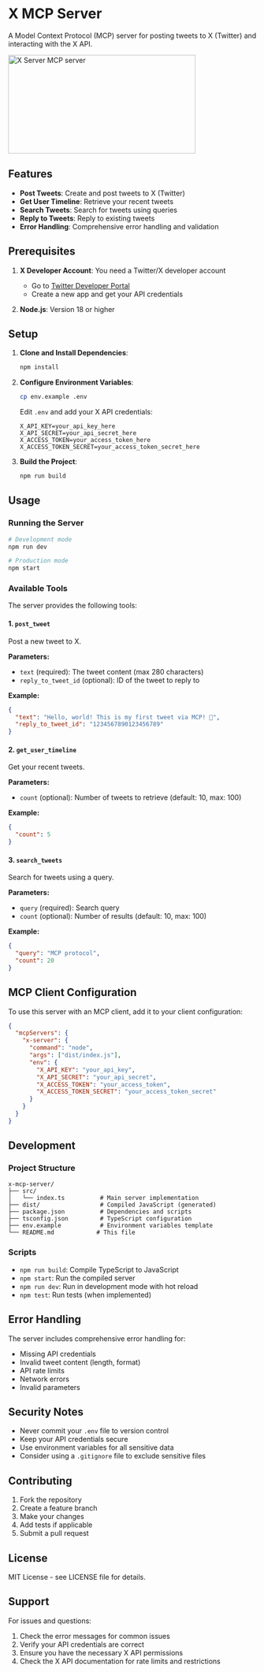 # X MCP Server

A Model Context Protocol (MCP) server for posting tweets to X (Twitter) and interacting with the X API.

<a href="https://glama.ai/mcp/servers/@krishna-paulraj/x-mcp-server">
  <img width="380" height="200" src="https://glama.ai/mcp/servers/@krishna-paulraj/x-mcp-server/badge" alt="X Server MCP server" />
</a>

## Features

- **Post Tweets**: Create and post tweets to X (Twitter)
- **Get User Timeline**: Retrieve your recent tweets
- **Search Tweets**: Search for tweets using queries
- **Reply to Tweets**: Reply to existing tweets
- **Error Handling**: Comprehensive error handling and validation

## Prerequisites

1. **X Developer Account**: You need a Twitter/X developer account
   - Go to [Twitter Developer Portal](https://developer.twitter.com/en/portal/dashboard)
   - Create a new app and get your API credentials

2. **Node.js**: Version 18 or higher

## Setup

1. **Clone and Install Dependencies**:
   ```bash
   npm install
   ```

2. **Configure Environment Variables**:
   ```bash
   cp env.example .env
   ```
   
   Edit `.env` and add your X API credentials:
   ```env
   X_API_KEY=your_api_key_here
   X_API_SECRET=your_api_secret_here
   X_ACCESS_TOKEN=your_access_token_here
   X_ACCESS_TOKEN_SECRET=your_access_token_secret_here
   ```

3. **Build the Project**:
   ```bash
   npm run build
   ```

## Usage

### Running the Server

```bash
# Development mode
npm run dev

# Production mode
npm start
```

### Available Tools

The server provides the following tools:

#### 1. `post_tweet`
Post a new tweet to X.

**Parameters:**
- `text` (required): The tweet content (max 280 characters)
- `reply_to_tweet_id` (optional): ID of the tweet to reply to

**Example:**
```json
{
  "text": "Hello, world! This is my first tweet via MCP! 🚀",
  "reply_to_tweet_id": "1234567890123456789"
}
```

#### 2. `get_user_timeline`
Get your recent tweets.

**Parameters:**
- `count` (optional): Number of tweets to retrieve (default: 10, max: 100)

**Example:**
```json
{
  "count": 5
}
```

#### 3. `search_tweets`
Search for tweets using a query.

**Parameters:**
- `query` (required): Search query
- `count` (optional): Number of results (default: 10, max: 100)

**Example:**
```json
{
  "query": "MCP protocol",
  "count": 20
}
```

## MCP Client Configuration

To use this server with an MCP client, add it to your client configuration:

```json
{
  "mcpServers": {
    "x-server": {
      "command": "node",
      "args": ["dist/index.js"],
      "env": {
        "X_API_KEY": "your_api_key",
        "X_API_SECRET": "your_api_secret",
        "X_ACCESS_TOKEN": "your_access_token",
        "X_ACCESS_TOKEN_SECRET": "your_access_token_secret"
      }
    }
  }
}
```

## Development

### Project Structure

```
x-mcp-server/
├── src/
│   └── index.ts          # Main server implementation
├── dist/                 # Compiled JavaScript (generated)
├── package.json          # Dependencies and scripts
├── tsconfig.json         # TypeScript configuration
├── env.example           # Environment variables template
└── README.md            # This file
```

### Scripts

- `npm run build`: Compile TypeScript to JavaScript
- `npm start`: Run the compiled server
- `npm run dev`: Run in development mode with hot reload
- `npm test`: Run tests (when implemented)

## Error Handling

The server includes comprehensive error handling for:

- Missing API credentials
- Invalid tweet content (length, format)
- API rate limits
- Network errors
- Invalid parameters

## Security Notes

- Never commit your `.env` file to version control
- Keep your API credentials secure
- Use environment variables for all sensitive data
- Consider using a `.gitignore` file to exclude sensitive files

## Contributing

1. Fork the repository
2. Create a feature branch
3. Make your changes
4. Add tests if applicable
5. Submit a pull request

## License

MIT License - see LICENSE file for details.

## Support

For issues and questions:
1. Check the error messages for common issues
2. Verify your API credentials are correct
3. Ensure you have the necessary X API permissions
4. Check the X API documentation for rate limits and restrictions